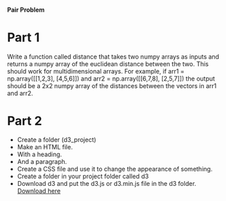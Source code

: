 #### Pair Problem

# Part 1
Write a function called distance that takes two numpy arrays as inputs and returns a numpy array of the euclidean distance between the two. This should work for multidimensional arrays.
For example, if arr1 = np.array([[1,2,3], [4,5,6]]) and arr2 = np.array([[6,7,8], [2,5,7]]) the output should be a 2x2 numpy array of the distances between the vectors in arr1 and arr2.


# Part 2
* Create a folder (d3_project)
* Make an HTML file.
* With a heading.
* And a paragraph.
* Create a CSS file and use it to change the appearance of something.
* Create a folder in your project folder called d3 
* Download d3 and put the d3.js or d3.min.js file in the d3 folder. [Download here](https://d3js.org/) 